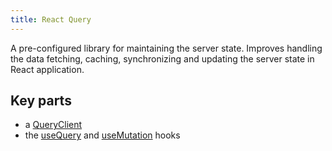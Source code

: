 ```yaml
---
title: React Query
---
```


A pre-configured library for maintaining the server state. Improves handling the data fetching, caching, synchronizing and updating the server state in React application.

## Key parts

- a [QueryClient](/knowledge/React/react-query/QueryClient.md)
- the [useQuery](/knowledge/React/react-query/useQuery.md) and [useMutation](/knowledge/React/react-query/useMutation.md) hooks
